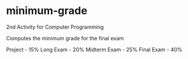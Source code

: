 # minimum-grade
2nd Activity for Computer Programming

Computes the minimum grade for the final exam

Project - 15%
Long Exam - 20%
Midterm Exam - 25%
Final Exam - 40%
